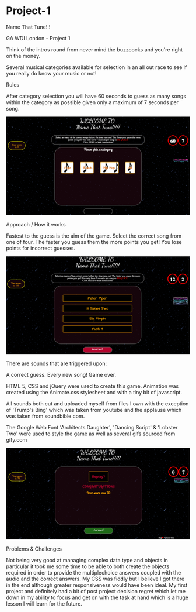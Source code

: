 # Project-1

Name That Tune!!!

GA WDI London - Project 1

Think of the intros round from never mind the buzzcocks and you're right on the money.

Several musical categories available for selection in an all out race to see if you really do know your music or not!



Rules

After category selection you will have 60 seconds to guess as many songs within the category as possible given only a maximum of 7 seconds per song. 

![](./images/ntt_categories.png)


Approach / How it works

Fastest to the guess is the aim of the game. Select the correct song from one of four. The faster you guess them the more points you get! You lose points for incorrect guesses.

![](./images/ntt_choose.png)

There are sounds that are triggered upon:

A correct guess.
Every new song!
Game over.


HTML 5, CSS and jQuery were used to create this game.
Animation was created using the Animate.css stylesheet and with a tiny bit of javascript.

All sounds both cut and uploaded myself from files I own with the exception of 'Trump's Bing' which was  taken from youtube and the applause which was taken from soundbible.com.

The Google Web Font 'Architects Daughter', 'Dancing Script' & 'Lobster Two' were used to style the game as well as several gifs sourced from gify.com

![](./images/again.png)



Problems & Challenges

Not being very good at managing complex data type and objects in particular it took me some time to be able to both create the objects required in order to provide the multiplechoice answers coupled with the audio and the correct answers. My CSS was fiddly but I believe I got there in the end although greater responsiveness would have been ideal. My first project and definitely had a bit of post project decision regret which let me down in my ability to focus and get on with the task at hand which is a huge lesson I will learn for the future.